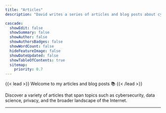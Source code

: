 ```yaml
---
title: "Articles"
description: "David writes a series of articles and blog posts about cybersecurity, the Internet, his travels and more."

cascade:
  showEdit: false
  showSummary: false
  showAuthor: false
  showAuthorsBadges: false
  showWordCount: false
  hideFeatureImage: false
  showDateUpdated: false
  showTableOfContents: true
  sitemap:
    priority: 0.7
---
```


{{< lead >}}
Welcome to my articles and blog posts 📚
{{< /lead >}}

Discover a variety of articles that span topics such as cybersecurity, data science, privacy, and the broader landscape of the Internet.

---
